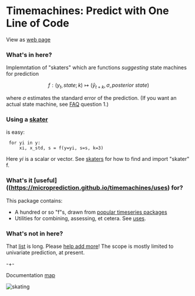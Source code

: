 # Timemachines: Predict with One Line of Code 
View as [web page](https://microprediction.github.io/timemachines/)

### What's in here?
Implemntation of "skaters" which are functions *suggesting* state machines for prediction

  $$
    f : (y_t, state; k) \mapsto ( \hat{y}_{t+k}, \sigma, posterior\ state)
  $$

where $\sigma$ estimates the standard error of the prediction. (If you want an actual state machine, 
see [FAQ](https://github.com/microprediction/timemachines/blob/main/FAQ.md) question 1.) 


### Using a [skater](https://microprediction.github.io/timemachines/skaters.html)
is easy:

     for yi in y:
         xi, x_std, s = f(y=yi, s=s, k=3)

Here *yi* is a scalar or vector. See [skaters](https://microprediction.github.io/timemachines/skaters.html) for how
to find and import "skater" f. 

### What's it [useful]((https://microprediction.github.io/timemachines/uses) for?
This package contains:

- A hundred or so "f"s, drawn from [popular timeseries packages](https://microprediction.github.io/timemachines/skaters.html) 
- Utilities for combining, assessing, et cetera. See [uses](https://microprediction.github.io/timemachines/uses).  

### What's not in here?
That [list](https://www.microprediction.com/blog/popular-timeseries-packages) is long. Please [help add more](https://github.com/microprediction/timemachines/issues?q=is%3Aissue+is%3Aopen+label%3A%22create+colab+example%22)! The scope is mostly
limited to univariate prediction, at present. 




-+- 

Documentation [map](https://microprediction.github.io/timemachines/map.html)
 
  


![skating](https://i.imgur.com/elu5muO.png)
